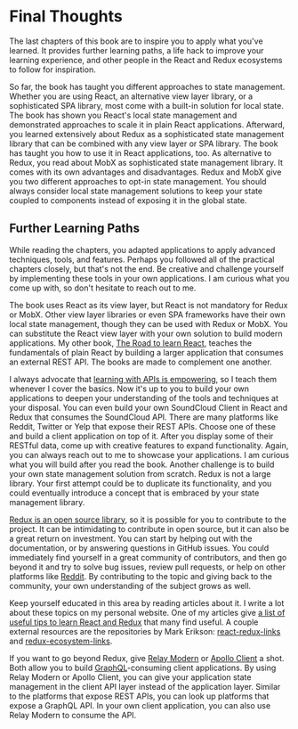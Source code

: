 # Final Thoughts

The last chapters of this book are to inspire you to apply what you've learned. It provides further learning paths, a life hack to improve your learning experience, and other people in the React and Redux ecosystems to follow for inspiration.

So far, the book has taught you different approaches to state management. Whether you are using React, an alternative view layer library, or a sophisticated SPA library, most come with a built-in solution for local state. The book has shown you React's local state management and demonstrated approaches to scale it in plain React applications. Afterward, you learned extensively about Redux as a sophisticated state management library that can be combined with any view layer or SPA library. The book has taught you how to use it in React applications, too. As alternative to Redux, you read about MobX as sophisticated state management library. It comes with its own advantages and disadvantages. Redux and MobX give you two different approaches to opt-in state management. You should always consider local state management solutions to keep your state coupled to components instead of exposing it in the global state.

## Further Learning Paths

 While reading the chapters, you adapted applications to apply advanced techniques, tools, and features. Perhaps you followed all of the practical chapters closely, but that's not the end. Be creative and challenge yourself by implementing these tools in your own applications. I am curious what you come up with, so don't hesitate to reach out to me.

The book uses React as its view layer, but React is not mandatory for Redux or MobX. Other view layer libraries or even SPA frameworks have their own local state management, though they can be used with Redux or MobX. You can substitute the React view layer with your own solution to build modern applications. My other book, [The Road to learn React](https://www.robinwieruch.de/the-road-to-learn-react/), teaches the fundamentals of plain React by building a larger application that consumes an external REST API. The books are made to complement one another.

I always advocate that [learning with APIs is empowering](https://www.robinwieruch.de/what-is-an-api-javascript/), so I teach them whenever I cover the basics. Now it's up to you to build your own applications to deepen your understanding of the tools and techniques at your disposal. You can even build your own SoundCloud Client in React and Redux that consumes the SoundCloud API. There are many platforms like Reddit, Twitter or Yelp that expose their REST APIs. Choose one of these and build a client application on top of it. After you display some of their RESTful data, come up with creative features to expand functionality. Again, you can always reach out to me to showcase your applications. I am curious what you will build after you read the book. Another challenge is to build your own state management solution from scratch. Redux is not a large library. Your first attempt could be to duplicate its functionality, and you could eventually introduce a concept that is embraced by your state management library. 

[Redux is an open source library](https://github.com/reactjs/redux), so it is possible for you to contribute to the project. It can be intimidating to contribute in open source, but it can also be a great return on investment. You can start by helping out with the documentation, or by answering questions in GitHub issues. You could immediately find yourself in a great community of contributors, and then go beyond it and try to solve bug issues, review pull requests, or help on other platforms like [Reddit](https://www.reddit.com/r/reactjs/). By contributing to the topic and giving back to the community, your own understanding of the subject grows as well.

Keep yourself educated in this area by reading articles about it. I write a lot about these topics on my personal website. One of my articles give [a list of useful tips to learn React and Redux](https://www.robinwieruch.de/tips-to-learn-react-redux/) that many find useful. A couple external resources are the repositories by Mark Erikson: [react-redux-links](https://github.com/markerikson/react-redux-links) and [redux-ecosystem-links](https://github.com/markerikson/redux-ecosystem-links). 

If you want to go beyond Redux, give [Relay Modern](https://facebook.github.io/relay/docs/relay-modern.html) or [Apollo Client](https://github.com/apollographql/apollo-client) a shot. Both allow you to build [GraphQL](http://graphql.org/)-consuming client applications. By using Relay Modern or Apollo Client, you can give your application state management in the client API layer instead of the application layer. Similar to the platforms that expose REST APIs, you can look up platforms that expose a GraphQL API. In your own client application, you can also use Relay Modern to consume the API. 


